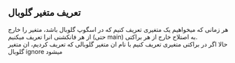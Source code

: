 <h2>تعریف متغیر گلوبال</h2>
هر زمانی که میخواهیم  یک متغیری تعریف کنیم که در اسگوپ گلوبال باشد، متغیر را خارج از هر فانکشنی  انرا تعریف میکنیم (حتی main) 
<p1> به اصتلاح خارج از هر براکتی.<p1/> 

<br>
حالا اگر در براکتی متغیری تعریف کنیم با نام ان متغیر گلوبالی که تعریف کردیم، ان متغیر گلوبال ignore میشود
<br>
